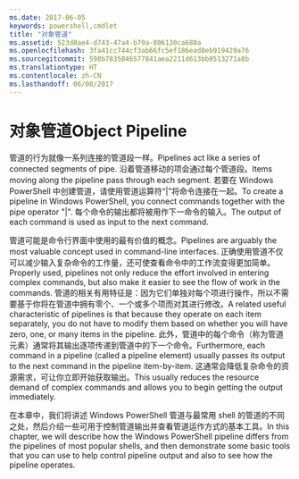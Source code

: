 ```yaml
---
ms.date: 2017-06-05
keywords: powershell,cmdlet
title: "对象管道"
ms.assetid: 523d8ae4-d743-47a4-b79a-806130ca688a
ms.openlocfilehash: 3fa41cc744cf3ab66fc5ef186ead8eb919429a76
ms.sourcegitcommit: 598b7835046577841aea2211d613bb8513271a8b
ms.translationtype: HT
ms.contentlocale: zh-CN
ms.lasthandoff: 06/08/2017
---
```

# <a name="object-pipeline"></a><span data-ttu-id="297b8-103">对象管道</span><span class="sxs-lookup"><span data-stu-id="297b8-103">Object Pipeline</span></span>
<span data-ttu-id="297b8-104">管道的行为就像一系列连接的管道段一样。</span><span class="sxs-lookup"><span data-stu-id="297b8-104">Pipelines act like a series of connected segments of pipe.</span></span> <span data-ttu-id="297b8-105">沿着管道移动的项会通过每个管道段。</span><span class="sxs-lookup"><span data-stu-id="297b8-105">Items moving along the pipeline pass through each segment.</span></span> <span data-ttu-id="297b8-106">若要在 Windows PowerShell 中创建管道，请使用管道运算符“|”将命令连接在一起。</span><span class="sxs-lookup"><span data-stu-id="297b8-106">To create a pipeline in Windows PowerShell, you connect commands together with the pipe operator "|".</span></span> <span data-ttu-id="297b8-107">每个命令的输出都将被用作下一命令的输入。</span><span class="sxs-lookup"><span data-stu-id="297b8-107">The output of each command is used as input to the next command.</span></span>

<span data-ttu-id="297b8-108">管道可能是命令行界面中使用的最有价值的概念。</span><span class="sxs-lookup"><span data-stu-id="297b8-108">Pipelines are arguably the most valuable concept used in command-line interfaces.</span></span> <span data-ttu-id="297b8-109">正确使用管道不仅可以减少输入复杂命令的工作量，还可使查看命令中的工作流变得更加简单。</span><span class="sxs-lookup"><span data-stu-id="297b8-109">Properly used, pipelines not only reduce the effort involved in entering complex commands, but also make it easier to see the flow of work in the commands.</span></span> <span data-ttu-id="297b8-110">管道的相关有用特征是：因为它们单独对每个项进行操作，所以不需要基于你将在管道中拥有零个、一个或多个项而对其进行修改。</span><span class="sxs-lookup"><span data-stu-id="297b8-110">A related useful characteristic of pipelines is that because they operate on each item separately, you do not have to modify them based on whether you will have zero, one, or many items in the pipeline.</span></span> <span data-ttu-id="297b8-111">此外，管道中的每个命令（称为管道元素）通常将其输出逐项传递到管道中的下一个命令。</span><span class="sxs-lookup"><span data-stu-id="297b8-111">Furthermore, each command in a pipeline (called a pipeline element) usually passes its output to the next command in the pipeline item-by-item.</span></span> <span data-ttu-id="297b8-112">这通常会降低复杂命令的资源需求，可让你立即开始获取输出。</span><span class="sxs-lookup"><span data-stu-id="297b8-112">This usually reduces the resource demand of complex commands and allows you to begin getting the output immediately.</span></span>

<span data-ttu-id="297b8-113">在本章中，我们将讲述 Windows PowerShell 管道与最常用 shell 的管道的不同之处，然后介绍一些可用于控制管道输出并查看管道运作方式的基本工具。</span><span class="sxs-lookup"><span data-stu-id="297b8-113">In this chapter, we will describe how the Windows PowerShell pipeline differs from the pipelines of most popular shells, and then demonstrate some basic tools that you can use to help control pipeline output and also to see how the pipeline operates.</span></span>

